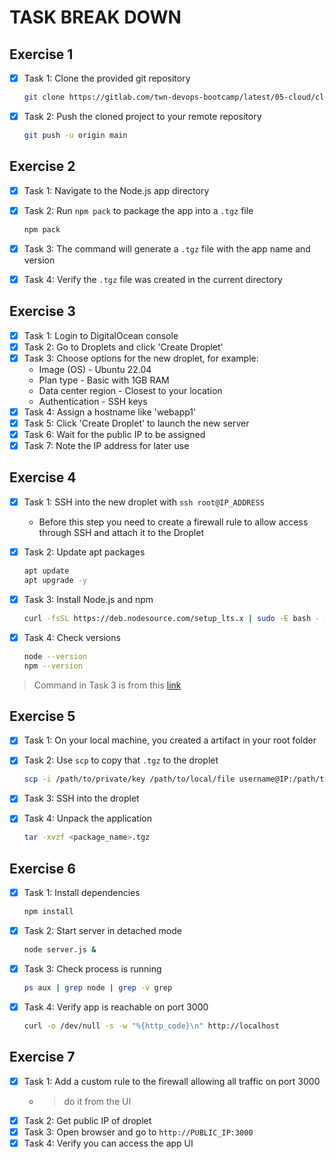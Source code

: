 # TASK BREAK DOWN

## Exercise 1

- [x] Task 1: Clone the provided git repository

  ```bash
  git clone https://gitlab.com/twn-devops-bootcamp/latest/05-cloud/cloud-basics-exercises
  ```

- [x] Task 2: Push the cloned project to your remote repository

  ```bash
  git push -u origin main
  ```

## Exercise 2

- [x] Task 1: Navigate to the Node.js app directory
- [x] Task 2: Run `npm pack` to package the app into a `.tgz` file

  ```bash
  npm pack
  ```

- [x] Task 3: The command will generate a `.tgz` file with the app name and version
- [x] Task 4: Verify the `.tgz` file was created in the current directory

## Exercise 3

- [x] Task 1: Login to DigitalOcean console
- [x] Task 2: Go to Droplets and click 'Create Droplet'
- [x] Task 3: Choose options for the new droplet, for example:
  - Image (OS) - Ubuntu 22.04
  - Plan type - Basic with 1GB RAM
  - Data center region - Closest to your location
  - Authentication - SSH keys
- [x] Task 4: Assign a hostname like 'webapp1'
- [x] Task 5: Click 'Create Droplet' to launch the new server
- [x] Task 6: Wait for the public IP to be assigned
- [x] Task 7: Note the IP address for later use

## Exercise 4

- [x] Task 1: SSH into the new droplet with `ssh root@IP_ADDRESS`
  - Before this step you need to create a firewall rule to allow access through SSH and attach it to the Droplet
- [x] Task 2: Update apt packages

  ```bash
  apt update
  apt upgrade -y
  ```

- [x] Task 3: Install Node.js and npm

  ```bash
  curl -fsSL https://deb.nodesource.com/setup_lts.x | sudo -E bash - && sudo apt-get install -y nodejs
  ```

- [x] Task 4: Check versions

  ```bash
  node --version
  npm --version
  ```

> Command in Task 3 is from this [link](https://github.com/nodesource/distributions?tab=readme-ov-file#ubuntu-versions)

## Exercise 5

- [x] Task 1: On your local machine, you created a artifact in your root folder
- [x] Task 2: Use `scp` to copy that `.tgz` to the droplet

  ```bash
  scp -i /path/to/private/key /path/to/local/file username@IP:/path/to/remote/directory
  ```

- [x] Task 3: SSH into the droplet
- [x] Task 4: Unpack the application

  ```bash
  tar -xvzf <package_name>.tgz
  ```

## Exercise 6

- [x] Task 1: Install dependencies

  ```bash
  npm install
  ```

- [x] Task 2: Start server in detached mode

  ```bash
  node server.js &
  ```

- [x] Task 3: Check process is running

  ```bash
  ps aux | grep node | grep -v grep
  ```

- [x] Task 4: Verify app is reachable on port 3000

  ```bash
  curl -o /dev/null -s -w "%{http_code}\n" http://localhost
  ```

## Exercise 7

- [x] Task 1: Add a custom rule to the firewall allowing all traffic on port 3000
  - > do it from the UI
- [x] Task 2: Get public IP of droplet
- [x] Task 3: Open browser and go to `http://PUBLIC_IP:3000`
- [x] Task 4: Verify you can access the app UI
